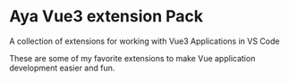# Aya Vue3 extension Pack

A collection of extensions for working with Vue3 Applications in VS Code

These are some of my favorite extensions to make Vue application development easier and fun.
